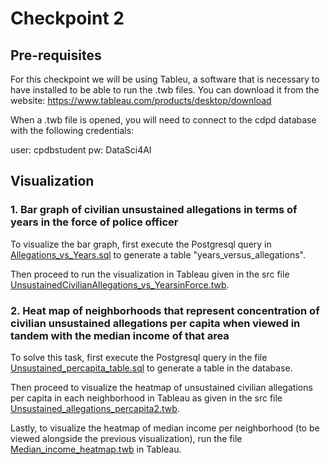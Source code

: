 
# Checkpoint 2

## Pre-requisites

For this checkpoint we will be using Tableu, a software that is necessary to have installed to be able to run the .twb files. You can download it from the website: https://www.tableau.com/products/desktop/download

When a .twb file is opened, you will need to connect to the cdpd database with the following credentials:

user: cpdbstudent
pw: DataSci4AI

## Visualization


### 1. Bar graph of civilian unsustained allegations in terms of years in the force of police officer

To visualize the bar graph, first execute the Postgresql query in [Allegations_vs_Years.sql](https://github.com/AneryPatel/TheHappyMammoths/tree/main/Checkpoint%202/src#:~:text=Allegations_vs_Years.sql) to generate a table "years_versus_allegations". 

Then proceed to run the visualization in Tableau given in the src file [UnsustainedCivilianAllegations_vs_YearsinForce.twb](https://github.com/AneryPatel/TheHappyMammoths/tree/main/Checkpoint%202/src#:~:text=UnsustainedCivilianAllegations_vs_YearsinForce.twb). 


### 2. Heat map of neighborhoods that represent concentration of civilian unsustained allegations per capita when viewed in tandem with the median income of that area

 
To solve this task, first execute the Postgresql query in the file [Unsustained_percapita_table.sql](https://github.com/AneryPatel/TheHappyMammoths/blob/main/Checkpoint%202/src/Median_income_heatmap.twb) to generate a table in the database.

Then proceed to visualize the heatmap of unsustained civilian allegations per capita in each neighborhood in Tableau as given in the src file [Unsustained_allegations_percapita2.twb](https://github.com/AneryPatel/TheHappyMammoths/tree/main/Checkpoint%202/src#:~:text=Unsustained_allegations_percapita2.twb).

Lastly, to visualize the heatmap of median income per neighborhood (to be viewed alongside the previous visualization), run the file [Median_income_heatmap.twb](https://github.com/AneryPatel/TheHappyMammoths/tree/main/Checkpoint%202/src#:~:text=Median_income_heatmap.twb) in Tableau.




